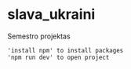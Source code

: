 
# slava_ukraini
Semestro projektas

    'install npm' to install packages
    'npm run dev' to open project


                         
    
